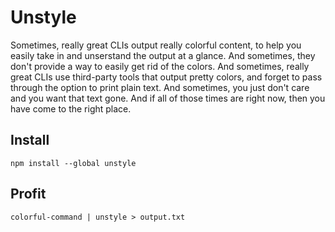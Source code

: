 # Unstyle 

Sometimes, really great CLIs output really colorful content, to help you easily take in and unserstand the output at a glance. And sometimes, they don't provide a way to easily get rid of the colors. And sometimes, really great CLIs use third-party tools that output pretty colors, and forget to pass through the option to print plain text. And sometimes, you just don't care and you want that text gone. And if all of those times are right now, then you have come to the right place.

## Install

    npm install --global unstyle
    
## Profit

    colorful-command | unstyle > output.txt
